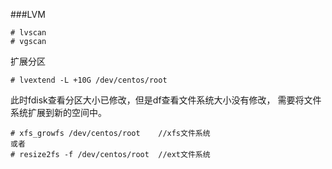 ###LVM

```
# lvscan
# vgscan
```
扩展分区

```
# lvextend -L +10G /dev/centos/root
```
此时fdisk查看分区大小已修改，但是df查看文件系统大小没有修改，
需要将文件系统扩展到新的空间中。

```
# xfs_growfs /dev/centos/root    //xfs文件系统
或者
# resize2fs -f /dev/centos/root  //ext文件系统
```
